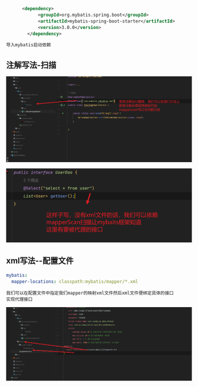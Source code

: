 

```xml
      <dependency>
            <groupId>org.mybatis.spring.boot</groupId>
            <artifactId>mybatis-spring-boot-starter</artifactId>
            <version>3.0.0</version>
        </dependency>
```

```powershell
导入mybatis启动依赖
```



## 注解写法-扫描

![](img/Snipaste_2023-04-20_14-30-34.png)

![](img/Snipaste_2023-04-20_14-32-55.png)



## xml写法--配置文件

```yaml
mybatis:
  mapper-locations: classpath:mybatis/mapper/*.xml
```

```powershell
我们可以在配置文件中指定我们mapper的映射xml文件然后xml文件便绑定具体的接口
实现代理接口
```

![](img/Snipaste_2023-04-20_14-34-43.png)